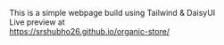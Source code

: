 This is a simple webpage build using Tailwind & DaisyUI<br>
Live preview at <br>
https://srshubho26.github.io/organic-store/
